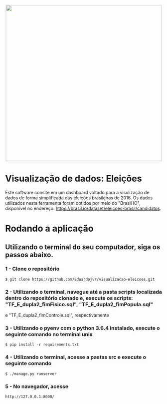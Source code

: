 <p align="center"><a href="https://i.pinimg.com/originals/2e/e6/99/2ee6998e34c3e2eff7b894c66cfc5267.jpg" target="_blank"><img width="500"src="https://i.pinimg.com/originals/2e/e6/99/2ee6998e34c3e2eff7b894c66cfc5267.jpg"></a></p>
<p align="center">


#  Visualização de dados: Eleições

Este software consite em um dashboard voltado para a visulização de dados de forma simplificada das eleições brasileiras
de 2016. Os dados utilizados nesta ferramenta foram obtidos por meio do "Brasil IO", disponível no endereço: https://brasil.io/dataset/eleicoes-brasil/candidatos.

# Rodando a aplicação

## Utilizando o terminal do seu computador, siga os passos abaixo.

### 1 - Clone o repositório
```Terminal
$ git clone https://github.com/Eduardojvr/visualizacao-eleicoes.git
```
### 2 - Utilizando o terminal, navegue até a pasta scripts localizada dentro do repositório clonado e, execute os scripts: "TF_E_dupla2_fimFisico.sql", "TF_E_dupla2_fimPopula.sql"
e "TF_E_dupla2_fimControle.sql", respectivamente

### 3 - Utilizando o pyenv com o python 3.6.4 instalado, execute o seguinte comando no terminal unix

```Terminal
$ pip install -r requirements.txt
```

### 4 - Utilizando o terminal, acesse a pastas src e execute o seguinte comando

```Terminal
$ ./manage.py runserver
```

### 5 - No navegador, acesse

```Terminal
http://127.0.0.1:8000/
```
